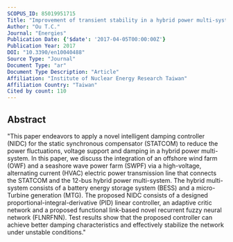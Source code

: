 ```yaml
---
SCOPUS_ID: 85019951715
Title: "Improvement of transient stability in a hybrid power multi-system using a designed NIDC (Novel Intelligent Damping Controller)"
Author: "Ou T.C."
Journal: "Energies"
Publication Date: {'$date': '2017-04-05T00:00:00Z'}
Publication Year: 2017
DOI: "10.3390/en10040488"
Source Type: "Journal"
Document Type: "ar"
Document Type Description: "Article"
Affiliation: "Institute of Nuclear Energy Research Taiwan"
Affiliation Country: "Taiwan"
Cited by count: 110
---
```


## Abstract
"This paper endeavors to apply a novel intelligent damping controller (NIDC) for the static synchronous compensator (STATCOM) to reduce the power fluctuations, voltage support and damping in a hybrid power multi-system. In this paper, we discuss the integration of an offshore wind farm (OWF) and a seashore wave power farm (SWPF) via a high-voltage, alternating current (HVAC) electric power transmission line that connects the STATCOM and the 12-bus hybrid power multi-system. The hybrid multi-system consists of a battery energy storage system (BESS) and a micro-Turbine generation (MTG). The proposed NIDC consists of a designed proportional-integral-derivative (PID) linear controller, an adaptive critic network and a proposed functional link-based novel recurrent fuzzy neural network (FLNRFNN). Test results show that the proposed controller can achieve better damping characteristics and effectively stabilize the network under unstable conditions."

